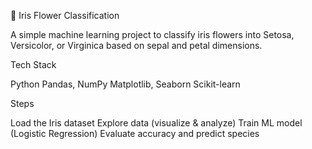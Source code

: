 🌸 Iris Flower Classification

A simple machine learning project to classify iris flowers into Setosa, Versicolor, or Virginica based on sepal and petal dimensions.

Tech Stack

Python
Pandas, NumPy
Matplotlib, Seaborn
Scikit-learn

Steps

Load the Iris dataset
Explore data (visualize & analyze)
Train ML model (Logistic Regression)
Evaluate accuracy and predict species
